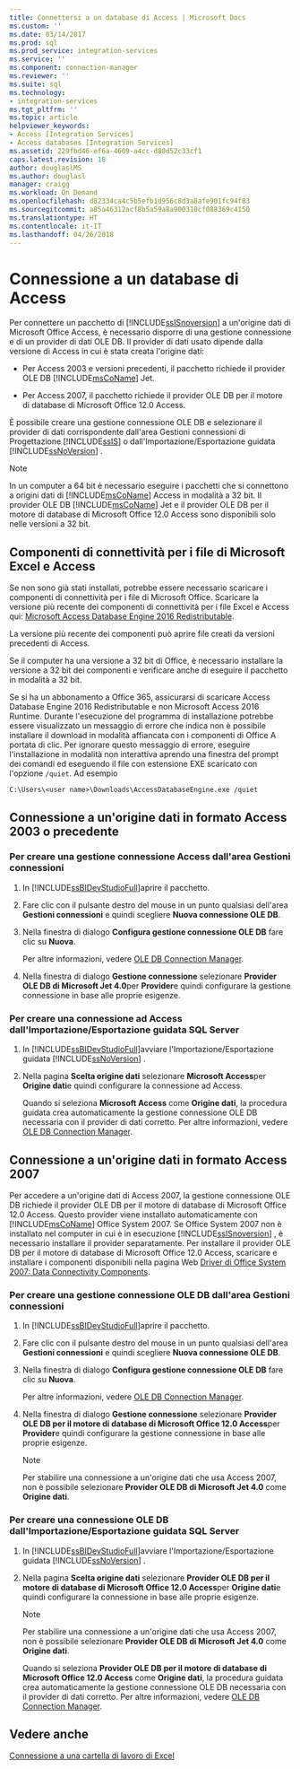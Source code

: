 ```yaml
---
title: Connettersi a un database di Access | Microsoft Docs
ms.custom: ''
ms.date: 03/14/2017
ms.prod: sql
ms.prod_service: integration-services
ms.service: ''
ms.component: connection-manager
ms.reviewer: ''
ms.suite: sql
ms.technology:
- integration-services
ms.tgt_pltfrm: ''
ms.topic: article
helpviewer_keywords:
- Access [Integration Services]
- Access databases [Integration Services]
ms.assetid: 229fbd46-ef6a-4609-a4cc-d80d52c33cf1
caps.latest.revision: 18
author: douglaslMS
ms.author: douglasl
manager: craigg
ms.workload: On Demand
ms.openlocfilehash: d82334ca4c5b5efb1d956c8d3a8afe901fc94f83
ms.sourcegitcommit: a85a46312acf8b5a59a8a900310cf088369c4150
ms.translationtype: HT
ms.contentlocale: it-IT
ms.lasthandoff: 04/26/2018
---
```

# <a name="connect-to-an-access-database"></a>Connessione a un database di Access
  Per connettere un pacchetto di [!INCLUDE[ssISnoversion](../../includes/ssisnoversion-md.md)] a un'origine dati di Microsoft Office Access, è necessario disporre di una gestione connessione e di un provider di dati OLE DB. Il provider di dati usato dipende dalla versione di Access in cui è stata creata l'origine dati:  
  
-   Per Access 2003 e versioni precedenti, il pacchetto richiede il provider OLE DB [!INCLUDE[msCoName](../../includes/msconame-md.md)] Jet.  
  
-   Per Access 2007, il pacchetto richiede il provider OLE DB per il motore di database di Microsoft Office 12.0 Access.  
  
 È possibile creare una gestione connessione OLE DB e selezionare il provider di dati corrispondente dall'area Gestioni connessioni di Progettazione [!INCLUDE[ssIS](../../includes/ssis-md.md)] o dall'Importazione/Esportazione guidata [!INCLUDE[ssNoVersion](../../includes/ssnoversion-md.md)] .  
  
> [!NOTE]  
>  In un computer a 64 bit è necessario eseguire i pacchetti che si connettono a origini dati di [!INCLUDE[msCoName](../../includes/msconame-md.md)] Access in modalità a 32 bit. Il provider OLE DB [!INCLUDE[msCoName](../../includes/msconame-md.md)] Jet e il provider OLE DB per il motore di database di Microsoft Office 12.0 Access sono disponibili solo nelle versioni a 32 bit.  

## <a name="connectivity-components-for-microsoft-excel-and-access-files"></a>Componenti di connettività per i file di Microsoft Excel e Access
  
Se non sono già stati installati, potrebbe essere necessario scaricare i componenti di connettività per i file di Microsoft Office. Scaricare la versione più recente dei componenti di connettività per i file Excel e Access qui: [Microsoft Access Database Engine 2016 Redistributable](https://www.microsoft.com/download/details.aspx?id=54920).
  
La versione più recente dei componenti può aprire file creati da versioni precedenti di Access.

Se il computer ha una versione a 32 bit di Office, è necessario installare la versione a 32 bit dei componenti e verificare anche di eseguire il pacchetto in modalità a 32 bit.

Se si ha un abbonamento a Office 365, assicurarsi di scaricare Access Database Engine 2016 Redistributable e non Microsoft Access 2016 Runtime. Durante l'esecuzione del programma di installazione potrebbe essere visualizzato un messaggio di errore che indica non è possibile installare il download in modalità affiancata con i componenti di Office A portata di clic. Per ignorare questo messaggio di errore, eseguire l'installazione in modalità non interattiva aprendo una finestra del prompt dei comandi ed eseguendo il file con estensione EXE scaricato con l'opzione `/quiet`. Ad esempio

`C:\Users\<user name>\Downloads\AccessDatabaseEngine.exe /quiet`
  
## <a name="connecting-to-a-data-source-in-access-2003-or-earlier-format"></a>Connessione a un'origine dati in formato Access 2003 o precedente  
  
### <a name="to-create-an-access-connection-manager-from-the-connection-managers-area"></a>Per creare una gestione connessione Access dall'area Gestioni connessioni  
  
1.  In [!INCLUDE[ssBIDevStudioFull](../../includes/ssbidevstudiofull-md.md)]aprire il pacchetto.  
  
2.  Fare clic con il pulsante destro del mouse in un punto qualsiasi dell'area **Gestioni connessioni** e quindi scegliere **Nuova connessione OLE DB**.  
  
3.  Nella finestra di dialogo **Configura gestione connessione OLE DB** fare clic su **Nuova**.  
  
     Per altre informazioni, vedere [OLE DB Connection Manager](../../integration-services/connection-manager/ole-db-connection-manager.md).  
  
4.  Nella finestra di dialogo **Gestione connessione** selezionare **Provider OLE DB di Microsoft Jet 4.0**per **Provider**e quindi configurare la gestione connessione in base alle proprie esigenze.  
  
### <a name="to-create-an-access-connection-from-the-sql-server-import-and-export-wizard"></a>Per creare una connessione ad Access dall'Importazione/Esportazione guidata SQL Server  
  
1.  In [!INCLUDE[ssBIDevStudioFull](../../includes/ssbidevstudiofull-md.md)]avviare l'Importazione/Esportazione guidata [!INCLUDE[ssNoVersion](../../includes/ssnoversion-md.md)] .  
  
2.  Nella pagina **Scelta origine dati** selezionare **Microsoft Access**per **Origine dati**e quindi configurare la connessione ad Access.  
  
     Quando si seleziona **Microsoft Access** come **Origine dati**, la procedura guidata crea automaticamente la gestione connessione OLE DB necessaria con il provider di dati corretto. Per altre informazioni, vedere [OLE DB Connection Manager](../../integration-services/connection-manager/ole-db-connection-manager.md).  
  
## <a name="connecting-to-a-data-source-in-access-2007-format"></a>Connessione a un'origine dati in formato Access 2007  
 Per accedere a un'origine dati di Access 2007, la gestione connessione OLE DB richiede il provider OLE DB per il motore di database di Microsoft Office 12.0 Access. Questo provider viene installato automaticamente con [!INCLUDE[msCoName](../../includes/msconame-md.md)] Office System 2007. Se Office System 2007 non è installato nel computer in cui è in esecuzione [!INCLUDE[ssISnoversion](../../includes/ssisnoversion-md.md)] , è necessario installare il provider separatamente. Per installare il provider OLE DB per il motore di database di Microsoft Office 12.0 Access, scaricare e installare i componenti disponibili nella pagina Web [Driver di Office System 2007: Data Connectivity Components](http://go.microsoft.com/fwlink/?LinkId=98155).  
  
### <a name="to-create-an-ole-db-connection-manager-from-the-connection-managers-area"></a>Per creare una gestione connessione OLE DB dall'area Gestioni connessioni  
  
1.  In [!INCLUDE[ssBIDevStudioFull](../../includes/ssbidevstudiofull-md.md)]aprire il pacchetto.  
  
2.  Fare clic con il pulsante destro del mouse in un punto qualsiasi dell'area **Gestioni connessioni** e quindi scegliere **Nuova connessione OLE DB**.  
  
3.  Nella finestra di dialogo **Configura gestione connessione OLE DB** fare clic su **Nuova**.  
  
     Per altre informazioni, vedere [OLE DB Connection Manager](../../integration-services/connection-manager/ole-db-connection-manager.md).  
  
4.  Nella finestra di dialogo **Gestione connessione** selezionare **Provider OLE DB per il motore di database di Microsoft Office 12.0 Access**per **Provider**e quindi configurare la gestione connessione in base alle proprie esigenze.  
  
    > [!NOTE]  
    >  Per stabilire una connessione a un'origine dati che usa Access 2007, non è possibile selezionare **Provider OLE DB di Microsoft Jet 4.0** come **Origine dati**.  
  
### <a name="to-create-an-ole-db-connection-from-the-sql-server-import-and-export-wizard"></a>Per creare una connessione OLE DB dall'Importazione/Esportazione guidata SQL Server  
  
1.  In [!INCLUDE[ssBIDevStudioFull](../../includes/ssbidevstudiofull-md.md)]avviare l'Importazione/Esportazione guidata [!INCLUDE[ssNoVersion](../../includes/ssnoversion-md.md)] .  
  
2.  Nella pagina **Scelta origine dati** selezionare **Provider OLE DB per il motore di database di Microsoft Office 12.0 Access**per **Origine dati**e quindi configurare la connessione in base alle proprie esigenze.  
  
    > [!NOTE]  
    >  Per stabilire una connessione a un'origine dati che usa Access 2007, non è possibile selezionare **Provider OLE DB di Microsoft Jet 4.0** come **Origine dati**.  
  
     Quando si seleziona **Provider OLE DB per il motore di database di Microsoft Office 12.0 Access** come **Origine dati**, la procedura guidata crea automaticamente la gestione connessione OLE DB necessaria con il provider di dati corretto. Per altre informazioni, vedere [OLE DB Connection Manager](../../integration-services/connection-manager/ole-db-connection-manager.md).  
  
## <a name="see-also"></a>Vedere anche  
 [Connessione a una cartella di lavoro di Excel](../../integration-services/connection-manager/connect-to-an-excel-workbook.md)  
  
  

